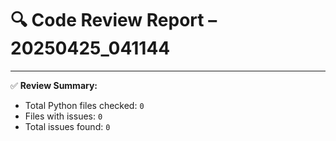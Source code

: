 # 🔍 Code Review Report – 20250425_041144

---

✅ **Review Summary:**
- Total Python files checked: `0`
- Files with issues: `0`
- Total issues found: `0`
